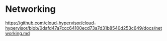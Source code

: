 # Networking

https://github.com/cloud-hypervisor/cloud-hypervisor/blob/0dafd47a7ccc64100ecd73a7d31b8540d253c649/docs/networking.md

